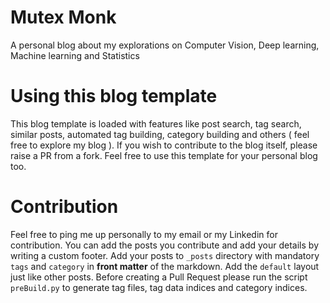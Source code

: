 # Mutex Monk
A personal blog about my explorations on Computer Vision, Deep learning, Machine learning and Statistics

# Using this blog template
This blog template is loaded with features like post search, tag search, similar posts, automated tag building, category building and others ( feel free to explore my blog ). If you wish to contribute to the blog itself, please raise a PR from a fork. Feel free to use this template for your personal blog too.

# Contribution 
Feel free to ping me up personally to my email or my Linkedin for contribution. You can add the posts you contribute and add your details by writing a custom footer. Add your posts to ```_posts``` directory with mandatory ```tags``` and ```category``` in **front matter** of the markdown. Add the ```default``` layout just like other posts. 
Before creating a Pull Request please run the script ```preBuild.py``` to generate tag files, tag data indices and category indices. 



